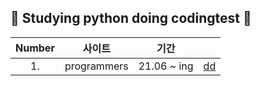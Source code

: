 ##  :seedling: Studying python doing codingtest :seedling:

|Number|사이트 |기간| |
|:---:|:---:|:---:|:---:|
|1.| programmers | 21.06 ~ ing | [dd](../programmers/README.md)

